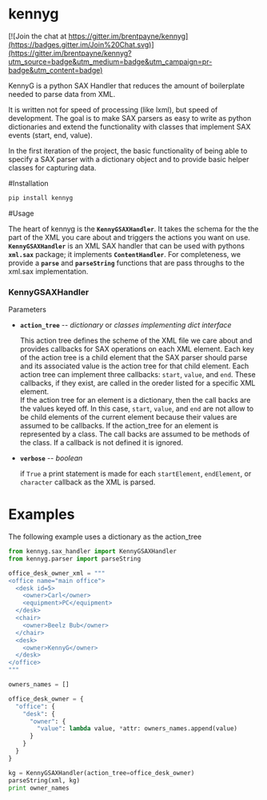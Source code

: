 kennyg
======

[![Join the chat at https://gitter.im/brentpayne/kennyg](https://badges.gitter.im/Join%20Chat.svg)](https://gitter.im/brentpayne/kennyg?utm_source=badge&utm_medium=badge&utm_campaign=pr-badge&utm_content=badge)

KennyG is a python SAX Handler that reduces the amount of boilerplate needed to parse data from XML.

It is written not for speed of processing (like lxml), but speed of development.  The goal is to make SAX parsers as easy to write as python dictionaries and extend the functionality with classes that implement SAX events (start, end, value).

In the first iteration of the project, the basic functionality of being able to specify a SAX parser with a dictionary object and to provide basic helper classes for capturing data.


#Installation

```sh
pip install kennyg
```

#Usage

The heart of kennyg is the **`KennyGSAXHandler`**.  It takes the schema for the the part of the XML you care about and triggers the actions you want on use.  **`KennyGSAXHandler`** is an XML SAX handler that can be used with pythons **`xml.sax`** package; it implements **`ContentHandler`**.  For completeness, we provide a **`parse`** and **`parseString`** functions that are pass throughs to the xml.sax implementation.

### KennyGSAXHandler

Parameters

* **`action_tree`**  -- *dictionary* or *classes implementing dict interface*

    This action tree defines the scheme of the XML file we care about and provides callbacks for SAX operations on each XML element. Each key of the action tree is a child element that the SAX parser should parse and its associated value is the action tree for that child element. Each action tree can implement three callbacks: `start`, `value`, and `end`.  These callbacks, if they exist, are called in the oreder listed for a specific XML element.  
    If the action tree for an element is a dictionary, then the call backs are the values keyed off.  In this case, `start`, `value`, and `end` are not allow to be child elements of the current element because their values are assumed to be callbacks.  If the action_tree for an element is represented by a class.  The call backs are assumed to be methods of the class.  If a callback is not defined it is ignored.

* **`verbose`** -- *boolean*
    
    if `True` a print statement is made for each `startElement`, `endElement`, or `character` callback as the XML is parsed.


Examples
========

The following example uses a dictionary as the action_tree
```python
from kennyg.sax_handler import KennyGSAXHandler
from kennyg.parser import parseString

office_desk_owner_xml = """
<office name="main office">
  <desk id=5>
    <owner>Carl</owner>
    <equipment>PC</equipment>
  </desk>
  <chair>
    <owner>Beelz Bub</owner>
  </chair>
  <desk>
    <owner>KennyG</owner>
  </desk>
</office>
"""

owners_names = []

office_desk_owner = {
  "office": {
    "desk": {
      "owner": {
        "value": lambda value, *attr: owners_names.append(value)
      }
    }
  }
}

kg = KennyGSAXHandler(action_tree=office_desk_owner)
parseString(xml, kg)
print owner_names

```

